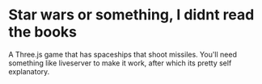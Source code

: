 # Star wars or something, I didnt read the books
A Three.js game that has spaceships that shoot missiles.
You'll need something like liveserver to make it work, after which its pretty self explanatory.
